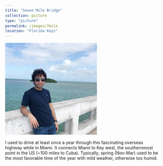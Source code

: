 ```yaml
---
title: "Seven Mile Bridge"
collection: picture
type: "picture"
permalink: /images/7mile
location: "Florida Keys"
---
```


<img src='/images/pictures/7mile.jpg' width='300' height='300'>

I used to drive at least once a year through this fascinating overseas highway while in Miami. It connects Miami to Key west, the southernmost point in the US (~100 miles to Cuba). Typically, spring (Nov-Mar) used to be the most favorable time of the year with 
mild weather, otherwise too humid.
